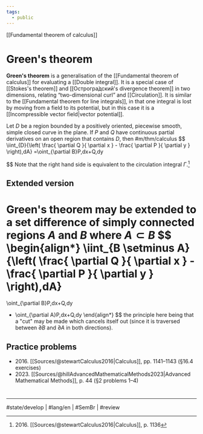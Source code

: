```yaml
---
tags:
  - public
---
```

[[Fundamental theorem of calculus]]
# Green's theorem
**Green's theorem** is a generalisation of the [[Fundamental theorem of calculus]]
for evaluating a [[Double integral]].
It is a special case of [[Stokes's theorem]] and [[Острогра́дский's divergence theorem]] in two dimensions,
relating “two-dimensional curl” and [[Circulation]].
It is similar to the [[Fundamental theorem for line integrals]],
in that one integral is lost by moving from a field to its potential,
but in this case it is a [[Incompressible vector field|vector potential]].

Let $D$ be a region bounded by a positively oriented, piecewise smooth, simple closed curve in the plane.
If $P$ and $Q$ have continuous partial derivatives on an open region that contains $D$, then #m/thm/calculus 
$$
\iint_{D}{\left( \frac{ \partial Q }{ \partial x } - \frac{ \partial P }{ \partial y }  \right)\,dA}
=\oint_{\partial B}P\,dx+Q\,dy

$$
Note that the right hand side is equivalent to the circulation integral $\Gamma$.[^2016]


[^2016]: 2016\. [[Sources/@stewartCalculus2016|Calculus]], p. 1136

## Extended version
Green's theorem may be extended to a set difference of simply connected regions $A$ and $B$ where $A \subset B$
$$
\begin{align*}
\iint_{B \setminus A}{\left( \frac{ \partial Q }{ \partial x } - \frac{ \partial P }{ \partial y }  \right)\,dA}
=
\oint_{\partial B}P\,dx+Q\,dy
- \oint_{\partial A}P\,dx+Q\,dy
\end{align*}
$$
the principle here being that a "cut" may be made which cancels itself out 
(since it is traversed between $\partial B$ and $\partial A$ in both directions).

## Practice problems
- 2016\. [[Sources/@stewartCalculus2016|Calculus]], pp. 1141–1143 (§16.4 exercises)
- 2023\. [[Sources/@hillAdvancedMathematicalMethods2023|Advanced Mathematical Methods]], p. 44 (§2 problems 1–4)

#
---
#state/develop | #lang/en | #SemBr | #review
